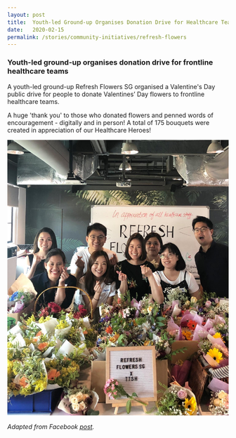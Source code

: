 ```yaml
---
layout: post
title:  Youth-led Ground-up Organises Donation Drive for Healthcare Teams 
date:   2020-02-15
permalink: /stories/community-initiatives/refresh-flowers
---
```


### Youth-led ground-up organises donation drive for frontline healthcare teams

A youth-led ground-up Refresh Flowers SG organised a Valentine's Day public drive for people to donate Valentines’ Day flowers to frontline healthcare teams.

A huge 'thank you' to those who donated flowers and penned words of encouragement - digitally and in person! A total of 175 bouquets were created in appreciation of our Healthcare Heroes!

![RefreshFlowers](/images/stories/refreshflowers.jpg)

_Adapted from Facebook [post](https://www.facebook.com/refreshflowers.sg/posts/3444805318868312?__tn__=-R)._
